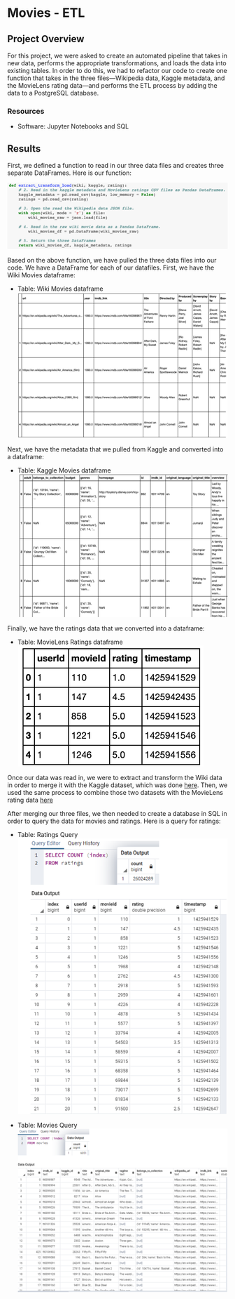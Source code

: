 # Movies - ETL 

## Project Overview

For this project, we were asked to create an automated pipeline that takes in new data, performs the appropriate transformations, and loads the data into existing tables. In order to do this, we had to refactor our code to create one function that takes in the three files—Wikipedia data, Kaggle metadata, and the MovieLens rating data—and performs the ETL process by adding the data to a PostgreSQL database.

### Resources 

* Software: Jupyter Notebooks and SQL

## Results

First, we defined a function to read in our three data files and creates three separate DataFrames. Here is our function: 

![](https://github.com/Stewartsl17/Movies-ETL/blob/master/Images/ETL%20Function.png)

Based on the above function, we have pulled the three data files into our code. We have a DataFrame for each of our datafiles. First, we have the Wiki Movies dataframe: 

* Table: Wiki Movies dataframe
![](https://github.com/Stewartsl17/Movies-ETL/blob/master/Images/Wiki%20Movies%20Dataframe.png)

Next, we have the metadata that we pulled from Kaggle and converted into a dataframe: 

* Table: Kaggle Movies dataframe
![](https://github.com/Stewartsl17/Movies-ETL/blob/master/Images/Kaggle%20Movies%20Dataframe.png)

Finally, we have the ratings data that we converted into a dataframe:

* Table: MovieLens Ratings dataframe <br>
![](https://github.com/Stewartsl17/Movies-ETL/blob/master/Images/Ratings%20Dataframe.png)

Once our data was read in, we were to extract and transform the Wiki data in order to merge it with the Kaggle dataset, which was done [here](https://github.com/Stewartsl17/Movies-ETL/blob/master/ETL_clean_wiki_movies.ipynb). Then, we used the same process to combine those two datasets with the MovieLens rating data [here](https://github.com/Stewartsl17/Movies-ETL/blob/master/ETL_clean_kaggle_data.ipynb)

After merging our three files, we then needed to create a database in SQL in order to query the data for movies and ratings. Here is a query for ratings: 

* Table: Ratings Query <br>
![](https://github.com/Stewartsl17/Movies-ETL/blob/master/ratings_query.png)

* Table: Movies Query <br>
![](https://github.com/Stewartsl17/Movies-ETL/blob/master/movies_query.png)
